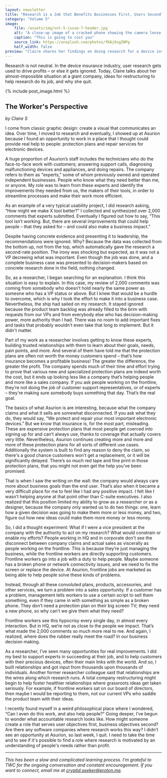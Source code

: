 ```yaml
---
layout: newsletter
title: "Research is a Job that Benefits Businesses First, Users Second"
category: "Volume 5"
image:
    file: /assets/img/vol-5-issue-7-header.jpg
    alt: "A close-up image of a cracked phone showing the camera lense, in black and neon pink and purple"
    caption: "This is going to cost you"
    source_link: https://unsplash.com/photos/fKAjOxgZNPg
    half_width: false
preview: "Claire shares her findings on doing research for a device insurance company"
---
```


Research is not neutral. In the device insurance industry, user research gets used to drive profits – or else it gets ignored. Today, Claire talks about her almost-impossible situation at a giant company, ideas for restructuring to help research do its job, and why she quit.

<!-- DO NOT remove the excerpt tag -->
<!--excerpt-->
<!-- remaining content goes below here -->

<!-- DO NOT remove the header image -->
{% include post_image.html %}

## The Worker's Perspective

_by Claire S_

I come from classic graphic design: create a visual that communicates an idea. Over time, I moved to research and eventually, I showed up at Asurion because I found an opportunity to work in a place that I thought could provide real help to people: protection plans and repair services for electronic devices.

A huge proportion of Asurion’s staff includes the technicians who do the face-to-face work with customers; answering support calls, diagnosing malfunctioning devices and appliances, and doing repairs. The company refers to them as "experts," some of whom previously owned and operated independent businesses. People who know what they need better than me, or anyone. My role was to learn from these experts and identify the improvements they needed from us, the makers of their tools, in order to streamline processes and make their work more efficient. 

As an example of a very typical usability project, I did research asking, “How might we make X tool better?” I collected and synthesized over 2,000 comments that experts submitted. Eventually I figured out how to say, “This tool isn’t working. But, there are several improvements that could help people – that they asked for – and could also make a business impact.”

Despite having concrete evidence and presenting it to leadership, the recommendations were ignored. Why? Because the data was collected from the bottom up, not from the top, which automatically gave the research a second-rate position. The irony was shocking but expected, as it was not a VP decreeing what was important. Even though the job was done, and a complete business case was presented to decision-makers based on concrete research done in the field, nothing changed.

So, as a researcher, I began searching for an explanation. I think this situation is easy to explain. In this case, my review of 2,000 comments was coming from somebody who doesn’t hold nearly the same power as someone who has a VP status or above. But I knew that would be a hurdle to overcome, which is why I took the effort to make it into a business case. Nevertheless, the ship had sailed on my research. It stayed ignored because the product team backlog was already filled to the brim with requests from our VPs and from everybody else who has decision-making power, more authority than I had. There was no room to add important fixes and tasks that probably wouldn't even take that long to implement. But it didn't matter.

Part of my work as a researcher involves getting to know these experts, building trusted relationships with them to learn about their goals, needs, pain points, and more. And several of them have told me that the protection plans are often not worth the money customers spend – that’s how insurance becomes a profitable business! The greater the difference, the greater the profit. The company spends much of their time and effort trying to prove that various new and specialized protection plans are indeed worth the cost, but it ends up looking less like a company that’s helping people and more like a sales company. If you ask people working on the frontline, they’re not doing the job of customer support representatives, or of experts – they're making sure somebody buys something that day. That’s the real goal.

The basics of what Asurion is are interesting, because what the company claims and what it sells are somewhat disconnected. If you ask what they do, they would say, “We protect and repair your most important electronic devices.” But we know that insurance is, for the most part, misleading. These are expensive protection plans that most people get coerced into signing up for and can’t always use, thanks to coverage that actually covers very little. Nevertheless, Asurion continues creating more and more and more of these protection plans for all sorts of different use cases. Additionally the system is built to find any reason to deny the claim, so there's a good chance customers won’t get a replacement, or it will be significantly delayed. There’s so much red tape and fine print in those protection plans, that you might not even get the help you’ve been promised.

That is when I saw the writing on the wall: the company would always care more about business goals than the end user. That’s also when it became a very difficult place for me to feel like I had any positive impact. I felt like I wasn’t helping anyone at that point other than C-suite executives. I also realized that this position limited my ability to grow as a researcher or as a designer, because the company only wanted us to do two things: one, learn how a given decision was going to make them more or less money, and two, figure out how new ideas could make them more money or less money.

So, I did a thought experiment: What if I were a vice president at the company with the authority to act on my research? What would constrain or enable my efforts? People working in HQ and in corporate don't see the disconnect between company claims and actual sales as viscerally as people working on the frontline. This is because they’re just managing the business, while the frontline workers are directly supporting customers. Frontline workers go into a job with a duty to help people. Maybe someone has a broken phone or network connectivity issues, and we need to fix the screen or replace the device. At Asurion, frontline jobs are marketed as being able to help people solve these kinds of problems. 

Instead, through all these convoluted plans, products, accessories, and other services, we turn a problem into a sales opportunity. If a customer has a problem, management tells workers to use a certain script to sell them something, even if they came in with something as simple as a broken phone. They don’t need a protection plan on their big screen TV; they need a new phone, so why can’t we give them what they need?

Frontline workers see this hypocrisy every single day, in almost every interaction. But in HQ, we’re not as close to the people we impact. That’s what made the 2,000 comments so much more real to me. And again, I realized, where does the rubber really meet the road? In our business decision making.

As a researcher, I’ve seen many opportunities for real improvements. I did my best to support experts in succeeding at their job, and to help customers with their precious devices, often their main links with the world. And so, I built relationships and got input from thousands upon thousands of individuals. Another former researcher colleague said that relationships are the wires along which research runs. A total company restructuring might begin to help foster healthier relationships where grassroots ideas get taken seriously. For example, if frontline workers sat on our board of directors, then maybe I would be reporting to them, not our current VPs who saddle the product team with their ideas. 

I recently found myself in a weird philosophical place where I wondered, “Can I even do this work, and also help people?” Going deeper, I’ve begun to wonder what accountable research looks like. How might someone create a role that serves user objectives first, business objectives second? Are there any software companies where research works this way? I didn’t see an opportunity at Asurion, so last week, I quit. I need to take the time and to see if it's possible to find a role where research is motivated by an understanding of people's needs rather than profit.

<hr>

_This has been a slow and complicated learning process. I'm grateful to TWC for the ongoing conversation and constant encouragement. If you want to connect, email me at [cryptid.seeker@proton.me](mailto:cryptid.seeker@proton.me)._
